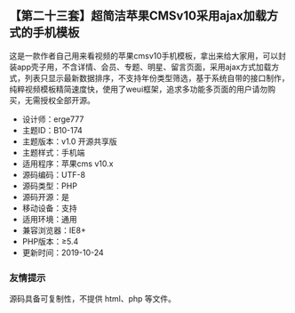 ## 【第二十三套】超简洁苹果CMSv10采用ajax加载方式的手机模板

这是一款作者自己用来看视频的苹果cmsv10手机模板，拿出来给大家用，可以封装app壳子用，不含详情、会员、专题、明星、留言页面，采用ajax方式加载方式，列表只显示最新数据排序，不支持年份类型筛选，基于系统自带的接口制作，纯粹视频模板精简速度快，使用了weui框架，追求多功能多页面的用户请勿购买，无需授权全部开源。

- 设计师：erge777
- 主题ID：B10-174
- 主题版本：v1.0 开源共享版
- 主题样式：手机端
- 适用程序：苹果cms v10.x
- 源码编码：UTF-8
- 源码类型：PHP
- 源码开源：是
- 移动设备：支持
- 适用环境：通用
- 兼容浏览器：IE8+
- PHP版本：≥5.4
- 更新时间：2019-10-24

### 友情提示

源码具备可复制性，不提供 html、php 等文件。
